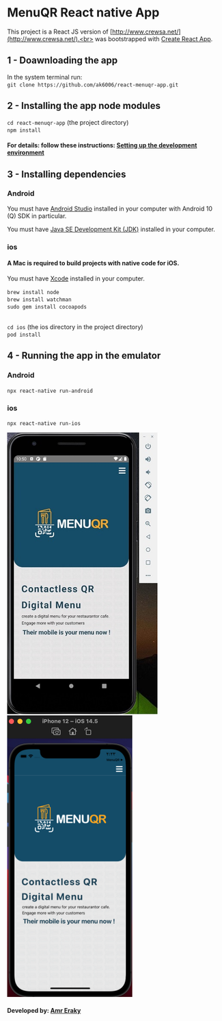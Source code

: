 # MenuQR React native App

This project is a React JS version of [http://www.crewsa.net/](http://www.crewsa.net/).<br>
was bootstrapped with [Create React App](https://github.com/facebook/create-react-app).

## 1 - Doawnloading the app
In the system terminal run: <br>
`git clone https://github.com/ak6006/react-menuqr-app.git`

## 2 -  Installing the app node modules
`cd react-menuqr-app` (the project directory) <br>
`npm install`

#### For details: follow these instructions: [Setting up the development environment](https://reactnative.dev/docs/environment-setup)

## 3 - Installing dependencies

### Android
You must have [Android Studio](https://developer.android.com/studio/index.html) installed in your computer with Android 10 (Q) SDK in particular. <br>

You must have [Java SE Development Kit (JDK)](https://www.oracle.com/java/technologies/javase-jdk16-downloads.html) installed in your computer.

### ios

#### A Mac is required to build projects with native code for iOS.

You must have [Xcode](https://developer.apple.com/xcode/resources/) installed in your computer.

`brew install node` <br>
`brew install watchman` <br>
`sudo gem install cocoapods` <br><br>

`cd ios` (the ios directory in the project directory) <br>
`pod install`

## 4 - Running the app in the emulator

### Android

`npx react-native run-android`

### ios

`npx react-native run-ios`

![Android emulator screenshot](https://github.com/ak6006/react-menuqr-app/blob/main/screenshots/android.jpg?raw=true) &nbsp; &nbsp; &nbsp; &nbsp; &nbsp; &nbsp;
![ios emulator screenshot](https://github.com/ak6006/react-menuqr-app/blob/main/screenshots/ios.png?raw=true)

#### Developed by: [Amr Eraky](https://github.com/amribrahim1/)
